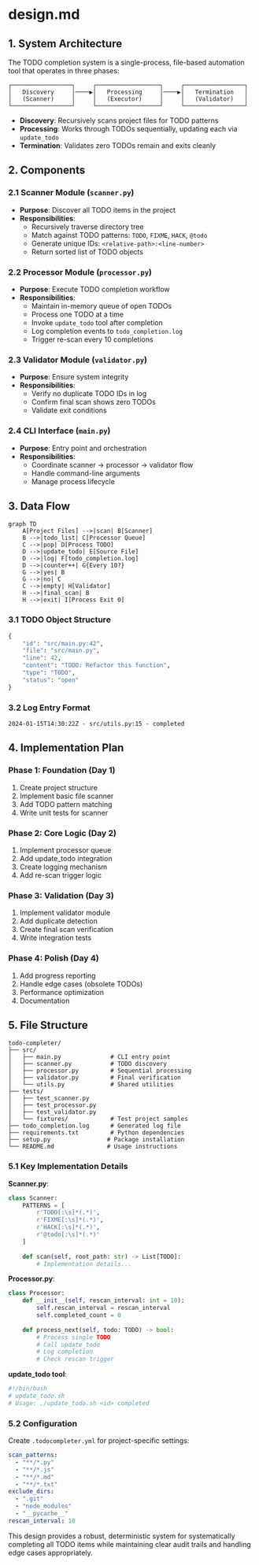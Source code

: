 # design.md

## 1. System Architecture

The TODO completion system is a single-process, file-based automation tool that operates in three phases:

```
┌─────────────────┐     ┌──────────────────┐     ┌─────────────────┐
│   Discovery     │────▶│   Processing     │────▶│   Termination   │
│   (Scanner)     │     │   (Executor)     │     │   (Validator)   │
└─────────────────┘     └──────────────────┘     └─────────────────┘
```

- **Discovery**: Recursively scans project files for TODO patterns
- **Processing**: Works through TODOs sequentially, updating each via `update_todo`
- **Termination**: Validates zero TODOs remain and exits cleanly

## 2. Components

### 2.1 Scanner Module (`scanner.py`)
- **Purpose**: Discover all TODO items in the project
- **Responsibilities**:
  - Recursively traverse directory tree
  - Match against TODO patterns: `TODO`, `FIXME`, `HACK`, `@todo`
  - Generate unique IDs: `<relative-path>:<line-number>`
  - Return sorted list of TODO objects

### 2.2 Processor Module (`processor.py`)
- **Purpose**: Execute TODO completion workflow
- **Responsibilities**:
  - Maintain in-memory queue of open TODOs
  - Process one TODO at a time
  - Invoke `update_todo` tool after completion
  - Log completion events to `todo_completion.log`
  - Trigger re-scan every 10 completions

### 2.3 Validator Module (`validator.py`)
- **Purpose**: Ensure system integrity
- **Responsibilities**:
  - Verify no duplicate TODO IDs in log
  - Confirm final scan shows zero TODOs
  - Validate exit conditions

### 2.4 CLI Interface (`main.py`)
- **Purpose**: Entry point and orchestration
- **Responsibilities**:
  - Coordinate scanner → processor → validator flow
  - Handle command-line arguments
  - Manage process lifecycle

## 3. Data Flow

```mermaid
graph TD
    A[Project Files] -->|scan| B[Scanner]
    B -->|todo_list| C[Processor Queue]
    C -->|pop| D[Process TODO]
    D -->|update_todo| E[Source File]
    D -->|log| F[todo_completion.log]
    D -->|counter++| G{Every 10?}
    G -->|yes| B
    G -->|no| C
    C -->|empty| H[Validator]
    H -->|final_scan| B
    H -->|exit| I[Process Exit 0]
```

### 3.1 TODO Object Structure
```python
{
    "id": "src/main.py:42",
    "file": "src/main.py",
    "line": 42,
    "content": "TODO: Refactor this function",
    "type": "TODO",
    "status": "open"
}
```

### 3.2 Log Entry Format
```
2024-01-15T14:30:22Z - src/utils.py:15 - completed
```

## 4. Implementation Plan

### Phase 1: Foundation (Day 1)
1. Create project structure
2. Implement basic file scanner
3. Add TODO pattern matching
4. Write unit tests for scanner

### Phase 2: Core Logic (Day 2)
1. Implement processor queue
2. Add update_todo integration
3. Create logging mechanism
4. Add re-scan trigger logic

### Phase 3: Validation (Day 3)
1. Implement validator module
2. Add duplicate detection
3. Create final scan verification
4. Write integration tests

### Phase 4: Polish (Day 4)
1. Add progress reporting
2. Handle edge cases (obsolete TODOs)
3. Performance optimization
4. Documentation

## 5. File Structure

```
todo-completer/
├── src/
│   ├── main.py              # CLI entry point
│   ├── scanner.py           # TODO discovery
│   ├── processor.py         # Sequential processing
│   ├── validator.py         # Final verification
│   └── utils.py             # Shared utilities
├── tests/
│   ├── test_scanner.py
│   ├── test_processor.py
│   ├── test_validator.py
│   └── fixtures/            # Test project samples
├── todo_completion.log      # Generated log file
├── requirements.txt         # Python dependencies
├── setup.py                # Package installation
└── README.md               # Usage instructions
```

### 5.1 Key Implementation Details

**Scanner.py**:
```python
class Scanner:
    PATTERNS = [
        r'TODO[:\s]*(.*)',
        r'FIXME[:\s]*(.*)',
        r'HACK[:\s]*(.*)',
        r'@todo[:\s]*(.*)'
    ]
    
    def scan(self, root_path: str) -> List[TODO]:
        # Implementation details...
```

**Processor.py**:
```python
class Processor:
    def __init__(self, rescan_interval: int = 10):
        self.rescan_interval = rescan_interval
        self.completed_count = 0
        
    def process_next(self, todo: TODO) -> bool:
        # Process single TODO
        # Call update_todo
        # Log completion
        # Check rescan trigger
```

**update_todo tool**:
```bash
#!/bin/bash
# update_todo.sh
# Usage: ./update_todo.sh <id> completed
```

### 5.2 Configuration

Create `.todocompleter.yml` for project-specific settings:
```yaml
scan_patterns:
  - "**/*.py"
  - "**/*.js"
  - "**/*.md"
  - "**/*.txt"
exclude_dirs:
  - ".git"
  - "node_modules"
  - "__pycache__"
rescan_interval: 10
```

This design provides a robust, deterministic system for systematically completing all TODO items while maintaining clear audit trails and handling edge cases appropriately.